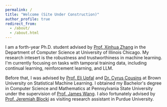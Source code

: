 ```yaml
---
permalink: /
title: "Welcome (Site Under Construction)"
author_profile: true
redirect_from: 
  - /about/
  - /about.html
---
```



I am a forth-year Ph.D. student advised by [Prof. Xinhua Zhang](https://www.cs.uic.edu/~zhangx/) in the Department of Computer Science at University of Illinois Chicago. My research intesert is the robustness and trustworthiness in machine learning. I'm currently focusing on tasks with tamporal training data, including continual learning, reinforcement learning, and LLM.

Before that, I was advised by [Prof. Eli Upfal](https://cs.brown.edu/people/eupfal/) and [Dr. Cyrus Cousins](https://cs.brown.edu/~ccousins/) at Brown University on Statistical Machine Learning. I obtained my Bachelor's degree in Computer Science and Mathematics at Pennsylvania State University under the supervision of [Prof. James Wang](https://wang.ist.psu.edu/docs/home.shtml). I also fortunately advised by  [Prof. Jeremiah Blocki](https://www.cs.purdue.edu/homes/jblocki/) as visiting research assistant in Purdue University. 
